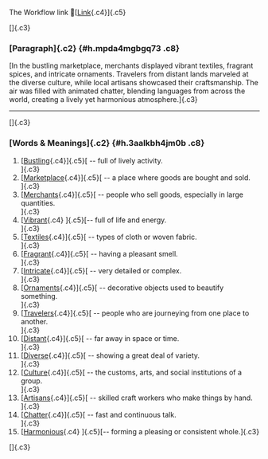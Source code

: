 The Workflow link
👏[[Link](https://www.google.com/url?q=http://www.google.com&sa=D&source=editors&ust=1759955965922610&usg=AOvVaw2drPk6P-STLQy8q8n_RdWN){.c4}]{.c5}

[]{.c3}

### [Paragraph]{.c2} {#h.mpda4mgbgq73 .c8}

[In the bustling marketplace, merchants displayed vibrant textiles,
fragrant spices, and intricate ornaments. Travelers from distant lands
marveled at the diverse culture, while local artisans showcased their
craftsmanship. The air was filled with animated chatter, blending
languages from across the world, creating a lively yet harmonious
atmosphere.]{.c3}

------------------------------------------------------------------------

[]{.c3}

### [Words & Meanings]{.c2} {#h.3aalkbh4jm0b .c8}

1.  [[Bustling](https://www.google.com/url?q=http://www.google.com&sa=D&source=editors&ust=1759955965923271&usg=AOvVaw1u4In6BG7SbkZaze2nE1hu){.c4}]{.c5}[ --
    full of lively activity.\
    ]{.c3}
2.  [[Marketplace](https://www.google.com/url?q=http://www.google.com&sa=D&source=editors&ust=1759955965923407&usg=AOvVaw2bN9VLcoo5_EekDEJ6Jz5d){.c4}]{.c5}[ --
    a place where goods are bought and sold.\
    ]{.c3}
3.  [[Merchants](https://www.google.com/url?q=http://www.google.com&sa=D&source=editors&ust=1759955965923538&usg=AOvVaw3rW56fiM_g17voVkIWUOOe){.c4}]{.c5}[ --
    people who sell goods, especially in large quantities.\
    ]{.c3}
4.  [[Vibrant](https://www.google.com/url?q=http://www.google.com&sa=D&source=editors&ust=1759955965923669&usg=AOvVaw2zBoBsAs7lOiX_6_-Roc0h){.c4}
    ]{.c5}[-- full of life and energy.\
    ]{.c3}
5.  [[Textiles](https://www.google.com/url?q=http://www.google.com&sa=D&source=editors&ust=1759955965923764&usg=AOvVaw0i-tAAET6RFKPfjuqMl1rf){.c4}]{.c5}[ --
    types of cloth or woven fabric.\
    ]{.c3}
6.  [[Fragrant](https://www.google.com/url?q=http://www.google.com&sa=D&source=editors&ust=1759955965923880&usg=AOvVaw2suFh_UZpTnjOxIn-cyDtk){.c4}]{.c5}[ --
    having a pleasant smell.\
    ]{.c3}
7.  [[Intricate](https://www.google.com/url?q=http://www.google.com&sa=D&source=editors&ust=1759955965923974&usg=AOvVaw31p97c8KU_yleTl636Tj3W){.c4}]{.c5}[ --
    very detailed or complex.\
    ]{.c3}
8.  [[Ornaments](https://www.google.com/url?q=http://www.google.com&sa=D&source=editors&ust=1759955965924068&usg=AOvVaw3kOOgU81cjBVT_u518YeDN){.c4}]{.c5}[ --
    decorative objects used to beautify something.\
    ]{.c3}
9.  [[Travelers](https://www.google.com/url?q=http://www.google.com&sa=D&source=editors&ust=1759955965924193&usg=AOvVaw3L-_pwisiAQvqWqSAIWjXx){.c4}]{.c5}[ --
    people who are journeying from one place to another.\
    ]{.c3}
10. [[Distant](https://www.google.com/url?q=http://www.google.com&sa=D&source=editors&ust=1759955965924307&usg=AOvVaw1TF_wRHSMFKxwDB8G1AtvT){.c4}]{.c5}[ --
    far away in space or time.\
    ]{.c3}
11. [[Diverse](https://www.google.com/url?q=http://www.google.com&sa=D&source=editors&ust=1759955965924407&usg=AOvVaw3pplSL5M-BobT0u219fiTJ){.c4}]{.c5}[ --
    showing a great deal of variety.\
    ]{.c3}
12. [[Culture](https://www.google.com/url?q=http://www.google.com&sa=D&source=editors&ust=1759955965924507&usg=AOvVaw04Oh0kCNxTBQHJqU7tuAcp){.c4}]{.c5}[ --
    the customs, arts, and social institutions of a group.\
    ]{.c3}
13. [[Artisans](https://www.google.com/url?q=http://www.google.com&sa=D&source=editors&ust=1759955965924637&usg=AOvVaw05UerhSaTiWFDo7Sjn7AiD){.c4}]{.c5}[ --
    skilled craft workers who make things by hand.\
    ]{.c3}
14. [[Chatter](https://www.google.com/url?q=http://www.google.com&sa=D&source=editors&ust=1759955965924748&usg=AOvVaw1xBsKeNDNrADP9p8rx-Rri){.c4}]{.c5}[ --
    fast and continuous talk.\
    ]{.c3}
15. [[Harmonious](https://www.google.com/url?q=http://www.google.com&sa=D&source=editors&ust=1759955965924857&usg=AOvVaw1_iV8qJN8512To6c8vlwMh){.c4}
    ]{.c5}[-- forming a pleasing or consistent whole.]{.c3}

[]{.c3}
